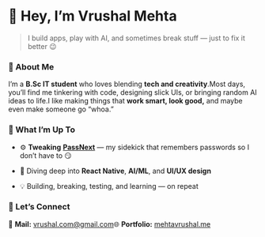 👋 Hey, I’m **Vrushal Mehta**
=============================

> I build apps, play with AI, and sometimes break stuff — just to fix it better 😉

### 🧠 About Me

I’m a **B.Sc IT student** who loves blending **tech and creativity**.Most days, you’ll find me tinkering with code, designing slick UIs, or bringing random AI ideas to life.I like making things that **work smart, look good,** and maybe even make someone go “whoa.”

### 🚀 What I’m Up To

*   ⚙️ **Tweaking** [**PassNext**](#) — my sidekick that remembers passwords so I don’t have to 😏
    
*   📱 Diving deep into **React Native**, **AI/ML**, and **UI/UX design**
    
*   💡 Building, breaking, testing, and learning — on repeat
    

### 💬 Let’s Connect

📧 **Mail:** vrushal.com@gmail.com🌐 **Portfolio:** [mehtavrushal.me](https://mehtavrushal.me)
